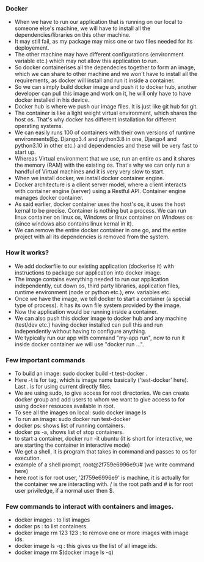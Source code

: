 ### Docker
- When we have to run our application that is running on our local to someone else's machine, we will have to install all the dependencies/libraries on this other machine.
- It may still fail, as my package may miss one or two files needed for its deployement.
- The other machine may have different configurations (environment variable etc.) which may not allow this application to run.
- So docker containerises all the dependecies together to form an image, which we can share to other machine and we won't have to install all the requirements, as docker will install and run it inside a container.
- So we can simply build docker image and push it to docker hub, another developer can pull this image and work on it, he will only have to have docker installed in his device.
- Docker hub is where we push our image files. It is just like git hub for git.
- The container is like a light weight virtual environment, which shares the host os. That's why docker has different installation for different operating systems.
- We can easily runs 100 of containers with their own versions of runtime environments(Eg. Django3.4 and python3.8 in one, Django4 and python3.10 in other etc.) and dependencies and these will be very fast to start up. 
- Whereas Virtual environment that we use, run an entire os and it shares the memory (RAM) with the existing os. That's why we can only run a handful of Virtual machines and it is very very slow to start.
- When we install docker, we install docker container engine.
- Docker architecture is a client server model, where a client interacts with container engine (server) using a Restful API. Container engine manages docker container.
- As said earlier, docker container uses the host's os, it uses the host kernal to be precise. Container is nothing but a process. We can run linux container on linux os, Windows or linux container on Windows os (since windows also contains linux kernal in it).
- We can remove the entire docker container in one go, and the entire project with all its dependencies is removed from the system.
### How it works?
- We add dockerfile to our existing application (dockerise it) with instructions to package our application into docker image.
- The image contains everything needed to run our application independently, cut down os, third party libraries, application files, runtime environment (node or python etc.), env. variables etc.
- Once we have the image, we tell docker to start a container (a special type of process). It has its own file system provided by the image.
- Now the application would be running inside a container.
- We can also push this docker image to docker hub and any machine (test/dev etc.) having docker installed can pull this and run independently without having to configure anything.
- We typically run our app with command "my-app run", now to run it inside docker container we will use "docker run ...".
### Few important commands
- To build an image: sudo docker build -t test-docker .
- Here -t is for tag, which is image name basically ('test-docker' here). Last . is for using current directly files.
- We are using sudo, to give access for root directories. We can create docker group and add users to whom we want to give access to for using docker resouces available in root.
- To see all the images on local: sudo docker image ls
- To run an image: sudo docker run test-docker
- docker ps: shows list of running containers.
- docker ps -a, shows list of stop containers.
- to start a container, docker run -it ubuntu (it is short for interactive, we are starting the container in interactive mode)
- We get a shell, it is program that takes in command and passes to os for execution.
- example of a shell prompt, root@2f759e6996e9:/# (we write command here)
- here root is for root user, '2f759e6996e9' is machine, it is actually for the container we are interacting with. / is the root path and # is for root user priviledge, if a normal user then $.

### Few commands to interact with containers and images.
- docker images : to list images
- docker ps : to list containers
- docker image rm 123 123 : to remove one or more images with image ids.
- docker image ls -q : this gives us the list of all image ids.
- docker image rm $(docker image ls -q)
